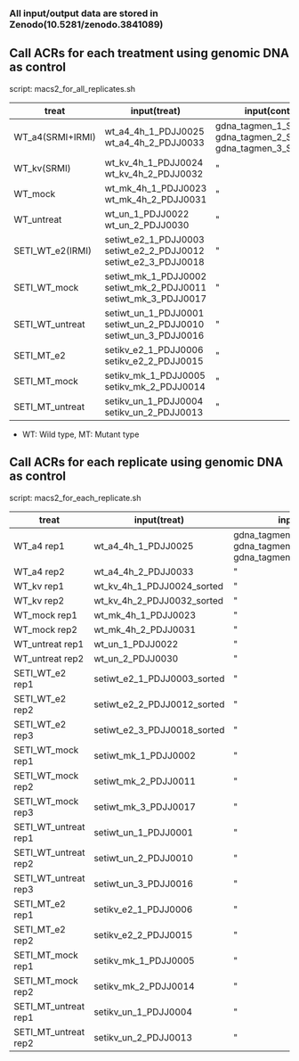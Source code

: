 ### All input/output data are stored in Zenodo(10.5281/zenodo.3841089)

## Call ACRs for each treatment using genomic DNA as control

script: macs2_for_all_replicates.sh

| treat  | input(treat)  | input(control) |  output  |
|---|---|---|---|
| WT_a4(SRMI+IRMI)  | wt_a4_4h_1_PDJJ0025 <br> wt_a4_4h_2_PDJJ0033 | gdna_tagmen_1_SHXF032G <br> gdna_tagmen_2_SHXF032H <br> gdna_tagmen_3_SHXF032I | wt_a4_4h |
| WT_kv(SRMI) |  wt_kv_4h_1_PDJJ0024 <br> wt_kv_4h_2_PDJJ0032 |  " | wt_kv_4h |
| WT_mock |  wt_mk_4h_1_PDJJ0023 <br> wt_mk_4h_2_PDJJ0031 |  " | wt_mk_4h |
| WT_untreat |  wt_un_1_PDJJ0022 <br> wt_un_2_PDJJ0030 |  " | wt_un |
| SETI_WT_e2(IRMI)  | setiwt_e2_1_PDJJ0003 <br> setiwt_e2_2_PDJJ0012 <br> setiwt_e2_3_PDJJ0018 | " | setiwt_e2 |
| SETI_WT_mock  | setiwt_mk_1_PDJJ0002 <br> setiwt_mk_2_PDJJ0011 <br> setiwt_mk_3_PDJJ0017 | " | setiwt_mk |
| SETI_WT_untreat  | setiwt_un_1_PDJJ0001 <br> setiwt_un_2_PDJJ0010 <br> setiwt_un_3_PDJJ0016 | " | setiwt_un |
| SETI_MT_e2 | setikv_e2_1_PDJJ0006 <br> setikv_e2_2_PDJJ0015 | " | setikv_e2 |
| SETI_MT_mock  | setikv_mk_1_PDJJ0005 <br> setikv_mk_2_PDJJ0014 | " | setikv_mk |
| SETI_MT_untreat  | setikv_un_1_PDJJ0004 <br> setikv_un_2_PDJJ0013 | " | setikv_un |
* WT: Wild type, MT: Mutant type

## Call ACRs for each replicate using genomic DNA as control

script: macs2_for_each_replicate.sh

| treat  | input(treat)  | input(control) |  output  |
|---|---|---|---|
| WT_a4 rep1 | wt_a4_4h_1_PDJJ0025 | gdna_tagmen_1_SHXF032G_sorted <br> gdna_tagmen_2_SHXF032H_sorted <br> gdna_tagmen_3_SHXF032I_sorted | wt_a4_4h_1 |
| WT_a4 rep2 | wt_a4_4h_2_PDJJ0033 | " | wt_a4_4h_2 |
| WT_kv rep1 |  wt_kv_4h_1_PDJJ0024_sorted |  " | wt_kv_4h_1 |
| WT_kv rep2 |  wt_kv_4h_2_PDJJ0032_sorted |  " | wt_kv_4h_2 |
| WT_mock rep1 |  wt_mk_4h_1_PDJJ0023 |  " | wt_mk_4h_1 |
| WT_mock rep2 |  wt_mk_4h_2_PDJJ0031 |  " | wt_mk_4h_2 |
| WT_untreat rep1 |  wt_un_1_PDJJ0022 |  " | wt_un_1 |
| WT_untreat rep2 |  wt_un_2_PDJJ0030 |  " | wt_un_2 |
| SETI_WT_e2 rep1 | setiwt_e2_1_PDJJ0003_sorted | " | setiwt_wt_1 |
| SETI_WT_e2 rep2 | setiwt_e2_2_PDJJ0012_sorted | " | setiwt_wt_2 |
| SETI_WT_e2 rep3 | setiwt_e2_3_PDJJ0018_sorted | " | setiwt_wt_3 |
| SETI_WT_mock rep1 | setiwt_mk_1_PDJJ0002 | " | setiwt_mk_1 |
| SETI_WT_mock rep2 | setiwt_mk_2_PDJJ0011 | " | setiwt_mk_2 |
| SETI_WT_mock rep3 | setiwt_mk_3_PDJJ0017 | " | setiwt_mk_3 |
| SETI_WT_untreat rep1 | setiwt_un_1_PDJJ0001 | " | setiwt_un_1 |
| SETI_WT_untreat rep2 | setiwt_un_2_PDJJ0010 | " | setiwt_un_2 |
| SETI_WT_untreat rep3 | setiwt_un_3_PDJJ0016 | " | setiwt_un_3 |
| SETI_MT_e2 rep1 | setikv_e2_1_PDJJ0006 | " | setikv_e2_1 |
| SETI_MT_e2 rep2 | setikv_e2_2_PDJJ0015 | " | setikv_e2_2 |
| SETI_MT_mock rep1 | setikv_mk_1_PDJJ0005 | " | setikv_mk_1 |
| SETI_MT_mock rep2 | setikv_mk_2_PDJJ0014 | " | setikv_mk_2 |
| SETI_MT_untreat rep1 | setikv_un_1_PDJJ0004 | " | setikv_un_1 |
| SETI_MT_untreat rep2 | setikv_un_2_PDJJ0013 | " | setikv_un_2 |
